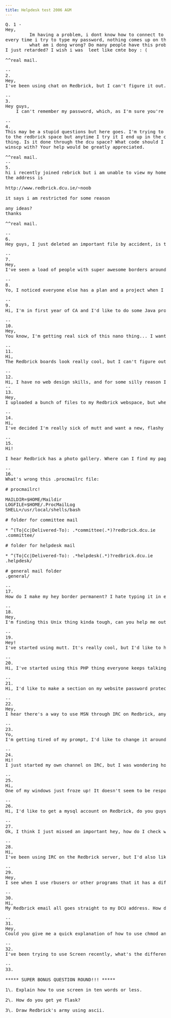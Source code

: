 ```yaml
---
title: Helpdesk test 2006 AGM
---
```


<pre>Q. 1 -
Hey,  
         Im having a problem, i dont know how to connect to redbrick,  
every time i try to type my password, nothing comes up on the black screen!!  
         what am i dong wrong? Do many people have this problem, or am  
I just retarded? I wish i was  leet like cmte boy : (  

^^real mail.  

--  
2.  
Hey,  
I've been using chat on Redbrick, but I can't figure it out. How do I join and leave channels, and is there anyway to see a list of all the rooms?  

--  
3.  
Hey guys,  
	I can't remember my password, which, as I'm sure you're aware, makes it difficult for me access my account. Can you help me out?  

--  
4.  
This may be a stupid questions but here goes. I'm trying to upload a website  
to the redbrick space but anytime I try it I end up in the camac dcu wnscp  
thing. Is it done through the dcu space? What code should I be logging into  
winscp with? Your help would be greatly appreciated.  

^^real mail.  
--  
5.  
hi i recently joined rebrick but i am unable to view my homepage  
the address is  

http://www.redbrick.dcu.ie/~noob  

it says i am restricted for some reason  

any ideas?  
thanks  

^^real mail.  

--  
6.  
Hey guys, I just deleted an important file by accident, is there any way I can get it back?  

--  
7.  
Hey,  
I've seen a load of people with super awesome borders around their heys and messages up top and bottom, how do i get those?  

--  
8.  
Yo, I noticed everyone else has a plan and a project when I finger them, how do I get these for myself?  

--  
9.  
Hi, I'm in first year of CA and I'd like to do some Java programming on Redbrick, is Java installed on any of the servers?  

--  
10.  
Hey,  
You know, I'm getting real sick of this nano thing... I want to use a real editor like vim, but I can't figure out the commands. How do I save a file in vim, and how do I quit without saving?  

--  
11.  
Hi,  
The Redbrick boards look really cool, but I can't figure out how to use slrn. How do I post messages and start new topics?  

--  
12.  
Hi, I have no web design skills, and for some silly reason I think it would be a great idea to make lots of .mp3 files play in the background when someone's viewing my website. I uploaded these files but no luck, are mp3s blocked on Redbrick or what?  
--  
13.  
Hey,  
I uploaded a bunch of files to my Redbrick webspace, but when I try to view or download them, I get a message telling me access is forbidden. How can I fix this?  

--  
14.  
Hi,  
I've decided I'm really sick of mutt and want a new, flashy webmail client. Does Redbrick have anything like that? How can I use them?  

--  
15.  
Hi!  

I hear Redbrick has a photo gallery. Where can I find my page on it and how much space do I have for storing photos?  

--  
16.  
What's wrong this .procmailrc file:  

# procmailrc!  

MAILDIR=$HOME/Maildir  
LOGFILE=$HOME/.ProcMailLog  
SHELL=/usr/local/shells/bash  

# folder for committee mail  

* ^(To|Cc|Delivered-To): .*committee(.*)?redbrick.dcu.ie  
.committee/  

# folder for helpdesk mail  

* ^(To|Cc|Delivered-To): .*helpdesk(.*)?redbrick.dcu.ie  
.helpdesk/  

# general mail folder  
.general/  

--  
17.  
How do I make my hey border permanent? I hate typing it in every time I hey someone...  

--  
18.  
Hey,  
I'm finding this Unix thing kinda tough, can you help me out with some of the basic commands? How do I navigate around directories and how do I delete files, make directories and copy files?  

--  
19.  
Hey!  
I've started using mutt. It's really cool, but I'd like to have my own signature at the end of all my mails. How do I set that up with mutt?  

--  
20.  
Hi, I've started using this PHP thing everyone keeps talking about, but it won't work! Is there anything special that I have to do with the files to make them run on Redbrick?  

--  
21.  
Hi, I'd like to make a section on my website password protected, any idea how I could do this?  

--  
22.  
Hey,  
I hear there's a way to use MSN through IRC on Redbrick, any idea how I could do that?  

--  
23.  
Yo,  
I'm getting tired of my prompt, I'd like to change it around, maybe add a few things here and there... How do I go about changing it? Can you give me some examples?  

--  
24.  
Hi!  
I just started my own channel on IRC, but I was wondering how can I make it password protected? Can you tell me a few of the other modes that I can use for my channel? I'd also like to know how to give my friends ops and stuff.

--  
25.  
Hi,
One of my windows just froze up! It doesn't seem to be responding to any commands or anything... how can I fix it?  

--  
26.  
Hi, I'd like to get a mysql account on Redbrick, do you guys have that? How do I get one?  

--  
27.  
Ok, I think I just missed an important hey, how do I check who's been sending me heys I got?  

--  
28.  
Hi,
I've been using IRC on the Redbrick server, but I'd also like to connect to a few channels on other IRC servers too. How do I go about using two servers at once, and how do I switch between the two of them?  

--  
29.  
Hey,  
I see when I use rbusers or other programs that it has a different colour for "friends". How do I add people to my friends list so I can see this?  

--  
30.  
Hi,  
My Redbrick email all goes straight to my DCU address. How do I fix this so I can read my email using the highly awesome mutt client.  

--  
31.  
Hey,  
Could you give me a quick explanation of how to use chmod and change my file permissions? What do the numbers represent?  

--  
32.  
I've been trying to use Screen recently, what's the difference between reattaching with screen -DR and screen -x?  

--  
33.  

***** SUPER BONUS QUESTION ROUND!!! *****  

1\. Explain how to use screen in ten words or less.  

2\. How do you get ye flask?  

3\. Draw Redbrick's army using ascii.</pre>
